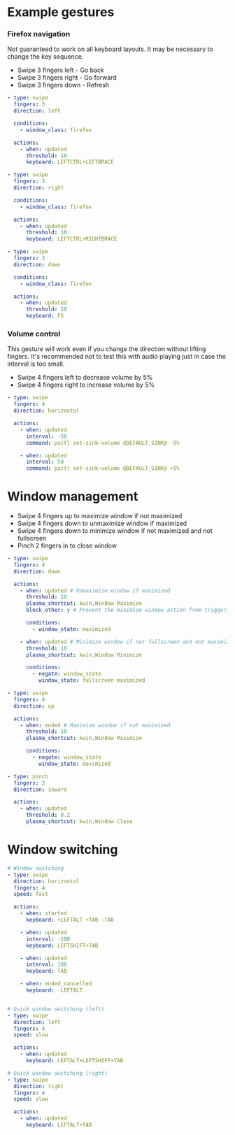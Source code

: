 # Example gestures

### Firefox navigation
Not guaranteed to work on all keyboard layouts. It may be necessary to change the key sequence.
- Swipe 3 fingers left - Go back
- Swipe 3 fingers right - Go forward
- Swipe 3 fingers down - Refresh

```yaml
- type: swipe
  fingers: 3
  direction: left

  conditions:
    - window_class: firefox

  actions:
    - when: updated
      threshold: 10
      keyboard: LEFTCTRL+LEFTBRACE

- type: swipe
  fingers: 3
  direction: right

  conditions:
    - window_class: firefox

  actions:
    - when: updated
      threshold: 10
      keyboard: LEFTCTRL+RIGHTBRACE

- type: swipe
  fingers: 3
  direction: down

  conditions:
    - window_class: firefox

  actions:
    - when: updated
      threshold: 10
      keyboard: F5
```

### Volume control
This gesture will work even if you change the direction without lifting fingers. It's recommended not to test this with audio playing just in case the interval is too small.

- Swipe 4 fingers left to decrease volume by 5%
- Swipe 4 fingers right to increase volume by 5%

```yaml
- type: swipe
  fingers: 4
  direction: horizontal

  actions:
    - when: updated
      interval: -50
      command: pactl set-sink-volume @DEFAULT_SINK@ -5%

    - when: updated
      interval: 50
      command: pactl set-sink-volume @DEFAULT_SINK@ +5%
```

# Window management
- Swipe 4 fingers up to maximize window if not maximized
- Swipe 4 fingers down to unmaximize window if maximized
- Swipe 4 fingers down to minimize window if not maximized and not fullscreen
- Pinch 2 fingers in to close window

```yaml
- type: swipe
  fingers: 4
  direction: down

  actions:
    - when: updated # Unmaximize window if maximized
      threshold: 10
      plasma_shortcut: kwin,Window Maximize
      block_other: y # Prevent the minimize window action from triggering during the same gesture

      conditions:
        - window_state: maximized

    - when: updated # Minimize window if not fullscreen and not maximized
      threshold: 10
      plasma_shortcut: kwin,Window Minimize

      conditions:
        - negate: window_state
          window_state: fullscreen maximized

- type: swipe
  fingers: 4
  direction: up

  actions:
    - when: ended # Maximize window if not maximized
      threshold: 10
      plasma_shortcut: kwin,Window Maximize

      conditions:
        - negate: window_state
          window_state: maximized

- type: pinch
  fingers: 2
  direction: inward

  actions:
    - when: updated
      threshold: 0.2
      plasma_shortcut: kwin,Window Close
```

# Window switching
```yaml
# Window switching
- type: swipe
  direction: horizontal
  fingers: 4
  speed: fast

  actions:
    - when: started
      keyboard: +LEFTALT +TAB -TAB

    - when: updated
      interval: -100
      keyboard: LEFTSHIFT+TAB

    - when: updated
      interval: 100
      keyboard: TAB

    - when: ended_cancelled
      keyboard: -LEFTALT


# Quick window switching (left)
- type: swipe
  direction: left
  fingers: 4
  speed: slow

  actions:
    - when: updated
      keyboard: LEFTALT+LEFTSHIFT+TAB

# Quick window switching (right)
- type: swipe
  direction: right
  fingers: 4
  speed: slow

  actions:
    - when: updated
      keyboard: LEFTALT+TAB
```